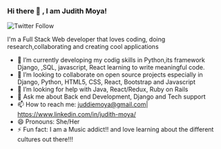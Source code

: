 ### Hi there 👋 , I am Judith Moya!
![Twitter Follow](https://img.shields.io/twitter/follow/jayemmw?label=Follow%20me%20on%20Twitter&style=social)
<!-- ![linkedIn]<a href="https://www.linkedin.com/in/judith-moya/"><i class="fab fa-linkedin"></i></a> -->

I'm a Full Stack Web developer that loves coding, doing research,collaborating and creating cool applications

- 🌱 I’m currently  developing my codig skills in Python,its framework Django, ,SQL, javascript, React learning to write meaningful code. 
- 👯 I’m looking to collaborate on open source projects especially in Django, Python, HTML5, CSS, React, Bootstrap and Javascript
- 🤔 I’m looking for help with Java, React/Redux, Ruby on Rails
- 💬 Ask me about Back end Development, Django and Tech support
- 📫 How to reach me: juddiemoya@gmail.com| https://www.linkedin.com/in/judith-moya/
- 😄 Pronouns: She/Her
- ⚡ Fun fact: I am a Music addict!! and love learning about the different cultures out there!!! 

